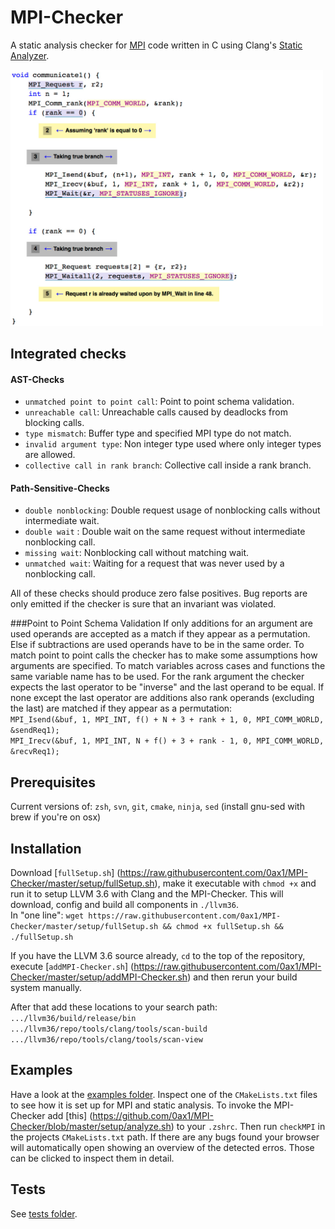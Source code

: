 # MPI-Checker
A static analysis checker for [MPI](https://en.wikipedia.org/wiki/Message_Passing_Interface) code
written in C using Clang's [Static Analyzer](http://clang-analyzer.llvm.org/).

<img src="https://github.com/0ax1/MPI-Checker/blob/master/screenshots/double_wait.jpg" width="500">

## Integrated checks
#### AST-Checks
- `unmatched point to point call`: Point to point schema validation.
- `unreachable call`: Unreachable calls caused by deadlocks from blocking calls.
- `type mismatch`: Buffer type and specified MPI type do not match.
- `invalid argument type`: Non integer type used where only integer types are allowed.
- `collective call in rank branch`: Collective call inside a rank branch.

#### Path-Sensitive-Checks
- `double nonblocking`: Double request usage of nonblocking calls without intermediate wait.
- `double wait` : Double wait on the same request without intermediate nonblocking call.
- `missing wait`: Nonblocking call without matching wait.
- `unmatched wait`: Waiting for a request that was never used by a nonblocking call.

All of these checks should produce zero false positives. Bug reports are only emitted if the checker
is sure that an invariant was violated.

###Point to Point Schema Validation
If only additions for an argument are used operands are accepted as a match if they appear as a permutation.
Else if subtractions are used operands have to be in the same order. 
To match point to point calls the checker has to make some assumptions how 
arguments are specified. To match variables across cases and functions the same variable name has to be used.
For the rank argument the checker expects the last operator to be "inverse"
and the last operand to be equal.
If none except the last operator are additions also rank operands (excluding the last) are matched
if they appear as a permutation:
<br>`MPI_Isend(&buf, 1, MPI_INT, f() + N + 3 + rank + 1, 0, MPI_COMM_WORLD, &sendReq1);`<br>
`MPI_Irecv(&buf, 1, MPI_INT, N + f() + 3 + rank - 1, 0, MPI_COMM_WORLD, &recvReq1);`<br>


## Prerequisites
Current versions of: `zsh`, `svn`, `git`, `cmake`, `ninja`, `sed` (install
gnu-sed with brew if you're on osx)

## Installation
Download [`fullSetup.sh`]
(https://raw.githubusercontent.com/0ax1/MPI-Checker/master/setup/fullSetup.sh),
make it executable with `chmod +x` and run it to setup LLVM 3.6 with Clang and
the MPI-Checker.  This will download, config and build all components in
`./llvm36`. <br>In "one line": `wget
https://raw.githubusercontent.com/0ax1/MPI-Checker/master/setup/fullSetup.sh &&
chmod +x fullSetup.sh && ./fullSetup.sh`

If you have the LLVM 3.6 source already, `cd` to the top of the repository,
execute [`addMPI-Checker.sh`]
(https://raw.githubusercontent.com/0ax1/MPI-Checker/master/setup/addMPI-Checker.sh)
and then rerun your build system manually.

After that add these locations to your search path:<br>
`.../llvm36/build/release/bin`<br>
`.../llvm36/repo/tools/clang/tools/scan-build`<br>
`.../llvm36/repo/tools/clang/tools/scan-view`<br>

## Examples
Have a look at the [examples folder](https://github.com/0ax1/MPI-Checker/tree/master/examples). 
Inspect one of the `CMakeLists.txt` files to see how it is set up for MPI and static analysis. 
To invoke the MPI-Checker add [this] (https://github.com/0ax1/MPI-Checker/blob/master/setup/analyze.sh) 
to your `.zshrc`. Then run `checkMPI` in the projects `CMakeLists.txt` path.  If
there are any bugs found your browser will automatically open showing an
overview of the detected erros. Those can be clicked to inspect them in detail.

## Tests
See [tests folder](https://github.com/0ax1/MPI-Checker/tree/master/tests).
